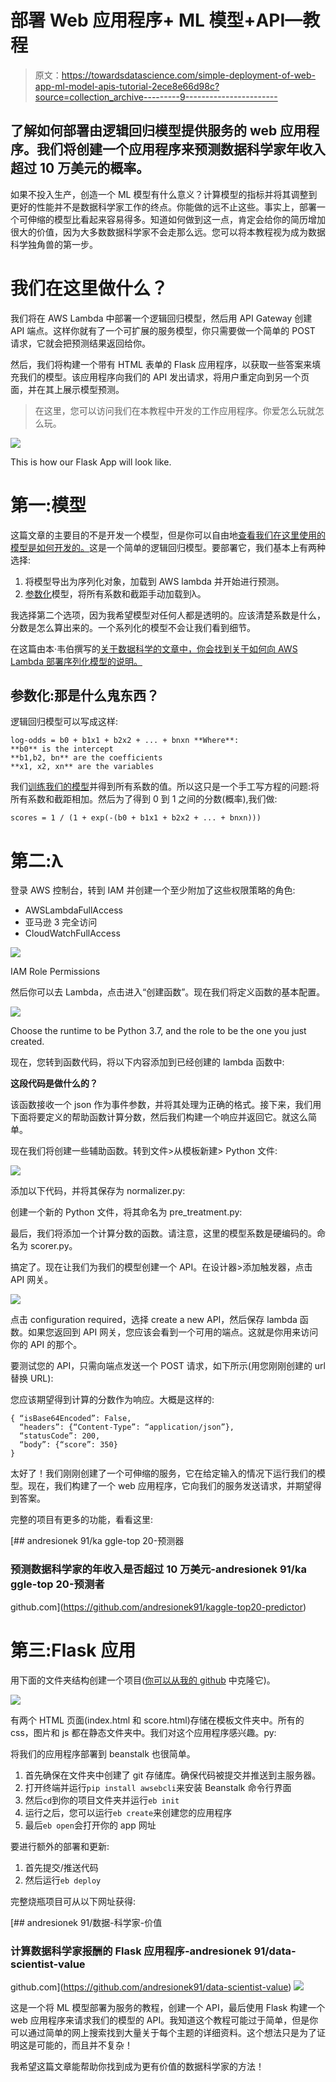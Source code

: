 # 部署 Web 应用程序+ ML 模型+API—教程

> 原文：<https://towardsdatascience.com/simple-deployment-of-web-app-ml-model-apis-tutorial-2ece8e66d98c?source=collection_archive---------9----------------------->

## 了解如何部署由逻辑回归模型提供服务的 web 应用程序。我们将创建一个应用程序来预测数据科学家年收入超过 10 万美元的概率。

如果不投入生产，创造一个 ML 模型有什么意义？计算模型的指标并将其调整到更好的性能并不是数据科学家工作的终点。你能做的远不止这些。事实上，部署一个可伸缩的模型比看起来容易得多。知道如何做到这一点，肯定会给你的简历增加很大的价值，因为大多数数据科学家不会走那么远。您可以将本教程视为成为数据科学独角兽的第一步。

# 我们在这里做什么？

我们将在 AWS Lambda 中部署一个逻辑回归模型，然后用 API Gateway 创建 API 端点。这样你就有了一个可扩展的服务模型，你只需要做一个简单的 POST 请求，它就会把预测结果返回给你。

然后，我们将构建一个带有 HTML 表单的 Flask 应用程序，以获取一些答案来填充我们的模型。该应用程序向我们的 API 发出请求，将用户重定向到另一个页面，并在其上展示模型预测。

> 在这里，您可以访问我们在本教程中开发的工作应用程序。你爱怎么玩就怎么玩。

![](img/5dd33e69e3c6e68b0ee5ad54c508d236.png)

This is how our Flask App will look like.

# 第一:模型

这篇文章的主要目的不是开发一个模型，但是你可以自由地[查看我们在这里使用的模型是如何开发的。](https://www.kaggle.com/andresionek/what-makes-a-kaggler-valuable)这是一个简单的逻辑回归模型。要部署它，我们基本上有两种选择:

1.  将模型导出为序列化对象，加载到 AWS lambda 并开始进行预测。
2.  [参数化](https://en.wikipedia.org/wiki/Parametrization)模型，将所有系数和截距手动加载到λ。

我选择第二个选项，因为我希望模型对任何人都是透明的。应该清楚系数是什么，分数是怎么算出来的。一个系列化的模型不会让我们看到细节。

在这篇由本·韦伯撰写的[关于数据科学的文章中，你会找到关于如何向 AWS Lambda 部署序列化模型的说明。](/data-science-for-startups-model-services-2facf2dde81d)

## 参数化:那是什么鬼东西？

逻辑回归模型可以写成这样:

```
log-odds = b0 + b1x1 + b2x2 + ... + bnxn **Where**:
**b0** is the intercept
**b1,b2, bn** are the coefficients
**x1, x2, xn** are the variables
```

我们[训练我们的模型](https://www.kaggle.com/andresionek/what-makes-a-kaggler-valuable)并得到所有系数的值。所以这只是一个手工写方程的问题:将所有系数和截距相加。然后为了得到 0 到 1 之间的分数(概率),我们做:

```
scores = 1 / (1 + exp(-(b0 + b1x1 + b2x2 + ... + bnxn)))
```

# 第二:λ

登录 AWS 控制台，转到 IAM 并创建一个至少附加了这些权限策略的角色:

*   AWSLambdaFullAccess
*   亚马逊 3 完全访问
*   CloudWatchFullAccess

![](img/02aabf175b1c72a71173db1f328ad741.png)

IAM Role Permissions

然后你可以去 Lambda，点击进入“创建函数”。现在我们将定义函数的基本配置。

![](img/493ab720796cf60e216cf67172152b4c.png)

Choose the runtime to be Python 3.7, and the role to be the one you just created.

现在，您转到函数代码，将以下内容添加到已经创建的 lambda 函数中:

**这段代码是做什么的？**

该函数接收一个 json 作为事件参数，并将其处理为正确的格式。接下来，我们用下面将要定义的帮助函数计算分数，然后我们构建一个响应并返回它。就这么简单。

现在我们将创建一些辅助函数。转到文件>从模板新建> Python 文件:

![](img/130ddd42477e2c6377af76cb99b40d59.png)

添加以下代码，并将其保存为 normalizer.py:

创建一个新的 Python 文件，将其命名为 pre_treatment.py:

最后，我们将添加一个计算分数的函数。请注意，这里的模型系数是硬编码的。命名为 scorer.py。

搞定了。现在让我们为我们的模型创建一个 API。在设计器>添加触发器，点击 API 网关。

![](img/0fa5975256caa50d787f5cecafa9d5ac.png)

点击 configuration required，选择 create a new API，然后保存 lambda 函数。如果您返回到 API 网关，您应该会看到一个可用的端点。这就是你用来访问你的 API 的那个。

要测试您的 API，只需向端点发送一个 POST 请求，如下所示(用您刚刚创建的 url 替换 URL):

您应该期望得到计算的分数作为响应。大概是这样的:

```
{ “isBase64Encoded”: False, 
  “headers”: {“Content-Type”: “application/json”}, 
  “statusCode”: 200, 
  “body”: {“score”: 350}
}
```

太好了！我们刚刚创建了一个可伸缩的服务，它在给定输入的情况下运行我们的模型。现在，我们构建了一个 web 应用程序，它向我们的服务发送请求，并期望得到答案。

完整的项目有更多的功能，看看这里:

[](https://github.com/andresionek91/kaggle-top20-predictor) [## andresionek 91/ka ggle-top 20-预测器

### 预测数据科学家的年收入是否超过 10 万美元-andresionek 91/ka ggle-top 20-预测者

github.com](https://github.com/andresionek91/kaggle-top20-predictor) 

# 第三:Flask 应用

用下面的文件夹结构创建一个项目([你可以从我的 github](https://github.com/andresionek91/data-scientist-value) 中克隆它)。

![](img/c00855576425068e19f54875d3695e38.png)

有两个 HTML 页面(index.html 和 score.html)存储在模板文件夹中。所有的 css，图片和 js 都在静态文件夹中。我们对这个应用程序感兴趣。py:

将我们的应用程序部署到 beanstalk 也很简单。

1.  首先确保在文件夹中创建了 git 存储库。确保代码被提交并推送到主服务器。
2.  打开终端并运行`pip install awsebcli`来安装 Beanstalk 命令行界面
3.  然后`cd`到你的项目文件夹并运行`eb init`
4.  运行之后，您可以运行`eb create`来创建您的应用程序
5.  最后`eb open`会打开你的 app 网址

要进行额外的部署和更新:

1.  首先提交/推送代码
2.  然后运行`eb deploy`

完整烧瓶项目可从以下网址获得:

[](https://github.com/andresionek91/data-scientist-value) [## andresionek 91/数据-科学家-价值

### 计算数据科学家报酬的 Flask 应用程序-andresionek 91/data-scientist-value

github.com](https://github.com/andresionek91/data-scientist-value) ![](img/2ce90997c0f0bc29c8ae6e5b639b9611.png)

这是一个将 ML 模型部署为服务的教程，创建一个 API，最后使用 Flask 构建一个 web 应用程序来请求我们的模型的 API。我知道这个教程可能过于简单，但是你可以通过简单的网上搜索找到大量关于每个主题的详细资料。这个想法只是为了证明这是可能的，而且并不复杂！

我希望这篇文章能帮助你找到成为更有价值的数据科学家的方法！